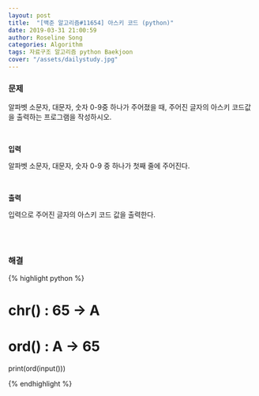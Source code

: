 ```yaml
---
layout: post
title:  "[백준 알고리즘#11654] 아스키 코드 (python)"
date: 2019-03-31 21:00:59
author: Roseline Song
categories: Algorithm
tags: 자료구조 알고리즘 python Baekjoon
cover: "/assets/dailystudy.jpg"
---
```



### 문제

알파벳 소문자, 대문자, 숫자 0-9중 하나가 주어졌을 때, 주어진 글자의 아스키 코드값을 출력하는 프로그램을 작성하시오.

<br>

**입력**

알파벳 소문자, 대문자, 숫자 0-9 중 하나가 첫째 줄에 주어진다.

<br>

**출력**

입력으로 주어진 글자의 아스키 코드 값을 출력한다.

<br>
<br>

### 해결

{% highlight python %}

# chr() : 65 -> A 
# ord() : A -> 65

print(ord(input()))

{% endhighlight %}

<br>
<br>